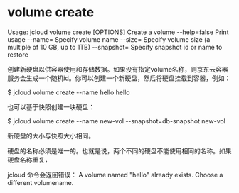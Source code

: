# **volume create**

Usage: jcloud volume create [OPTIONS]
Create a volume
--help=false Print usage
--name= Specify volume name
--size= Specify volume size (a multiple of 10 GB, up to 1TB)
--snapshot= Specify snapshot id or name to restore

创建新硬盘以供容器使用和存储数据。如果没有指定volume名称，则京东云容器服务会生成一个随机id。你可以创建一个新硬盘，然后将硬盘挂载到容器，例如：

$ jcloud volume create --name hello
hello

也可以基于快照创建一块硬盘：

$ jcloud volume create --name new-vol --snapshot=db-snapshot
new-vol

新硬盘的大小与快照大小相同。

硬盘的名称必须是唯一的。也就是说，两个不同的硬盘不能使用相同的名称。如果硬盘名称重复，

jcloud
命令会返回错误：
A volume named "hello" already exists. Choose a different volumename.